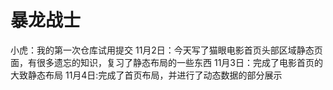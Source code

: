 # 暴龙战士

小虎：我的第一次仓库试用提交
11月2日：今天写了猫眼电影首页头部区域静态页面，有很多遗忘的知识，复习了静态布局的一些东西
11月3日：完成了电影首页的大致静态布局
11月4日:完成了首页布局，并进行了动态数据的部分展示